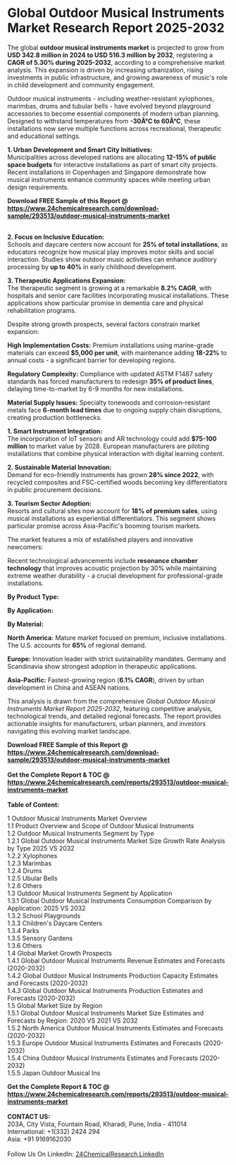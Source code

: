 <h1>Global Outdoor Musical Instruments Market Research Report 2025-2032</h1><p>The global <strong>outdoor musical instruments market</strong> is projected to grow from <strong>USD 342.8 million in 2024 to USD 516.3 million by 2032</strong>, registering a <strong>CAGR of 5.30% during 2025-2032</strong>, according to a comprehensive market analysis. This expansion is driven by increasing urbanization, rising investments in public infrastructure, and growing awareness of music's role in child development and community engagement.</p><p>Outdoor musical instruments - including weather-resistant xylophones, marimbas, drums and tubular bells - have evolved beyond playground accessories to become essential components of modern urban planning. Designed to withstand temperatures from <strong>-30Â°C to 60Â°C</strong>, these installations now serve multiple functions across recreational, therapeutic and educational settings.</p><p><strong>1. Urban Development and Smart City Initiatives:</strong><br>
Municipalities across developed nations are allocating <strong>12-15% of public space budgets</strong> for interactive installations as part of smart city projects. Recent installations in Copenhagen and Singapore demonstrate how musical instruments enhance community spaces while meeting urban design requirements.</p><div><b>Download FREE Sample of this Report @ 
            <a href="https://www.24chemicalresearch.com/download-sample/293513/outdoor-musical-instruments-market">
            https://www.24chemicalresearch.com/download-sample/293513/outdoor-musical-instruments-market</a></b></div><br><p><strong>2. Focus on Inclusive Education:</strong><br>
Schools and daycare centers now account for <strong>25% of total installations</strong>, as educators recognize how musical play improves motor skills and social interaction. Studies show outdoor music activities can enhance auditory processing by <strong>up to 40%</strong> in early childhood development.</p><p><strong>3. Therapeutic Applications Expansion:</strong><br>
The therapeutic segment is growing at a remarkable <strong>8.2% CAGR</strong>, with hospitals and senior care facilities incorporating musical installations. These applications show particular promise in dementia care and physical rehabilitation programs.</p><p>Despite strong growth prospects, several factors constrain market expansion:</p><p><strong>High Implementation Costs:</strong> Premium installations using marine-grade materials can exceed <strong>$5,000 per unit</strong>, with maintenance adding <strong>18-22%</strong> to annual costs - a significant barrier for developing regions.</p><p><strong>Regulatory Complexity:</strong> Compliance with updated ASTM F1487 safety standards has forced manufacturers to redesign <strong>35% of product lines</strong>, delaying time-to-market by 6-9 months for new installations.</p><p><strong>Material Supply Issues:</strong> Specialty tonewoods and corrosion-resistant metals face <strong>6-month lead times</strong> due to ongoing supply chain disruptions, creating production bottlenecks.</p><p><strong>1. Smart Instrument Integration:</strong><br>
The incorporation of IoT sensors and AR technology could add <strong>$75-100 million</strong> to market value by 2028. European manufacturers are piloting installations that combine physical interaction with digital learning content.</p><p><strong>2. Sustainable Material Innovation:</strong><br>
Demand for eco-friendly instruments has grown <strong>28% since 2022</strong>, with recycled composites and FSC-certified woods becoming key differentiators in public procurement decisions.</p><p><strong>3. Tourism Sector Adoption:</strong><br>
Resorts and cultural sites now account for <strong>18% of premium sales</strong>, using musical installations as experiential differentiators. This segment shows particular promise across Asia-Pacific's booming tourism markets.</p><p>The market features a mix of established players and innovative newcomers:</p><p>Recent technological advancements include <strong>resonance chamber technology</strong> that improves acoustic projection by 30% while maintaining extreme weather durability - a crucial development for professional-grade installations.</p><p><strong>By Product Type:</strong></p><p><strong>By Application:</strong></p><p><strong>By Material:</strong></p><p><strong>North America:</strong> Mature market focused on premium, inclusive installations. The U.S. accounts for <strong>65%</strong> of regional demand.</p><p><strong>Europe:</strong> Innovation leader with strict sustainability mandates. Germany and Scandinavia show strongest adoption in therapeutic applications.</p><p><strong>Asia-Pacific:</strong> Fastest-growing region (<strong>6.1% CAGR</strong>), driven by urban development in China and ASEAN nations.</p><p>This analysis is drawn from the comprehensive <em>Global Outdoor Musical Instruments Market Report 2025-2032</em>, featuring competitive analysis, technological trends, and detailed regional forecasts. The report provides actionable insights for manufacturers, urban planners, and investors navigating this evolving market landscape.</p><div><b>Download FREE Sample of this Report @ 
            <a href="https://www.24chemicalresearch.com/download-sample/293513/outdoor-musical-instruments-market">
            https://www.24chemicalresearch.com/download-sample/293513/outdoor-musical-instruments-market</a></b></div><br><div><b>Get the Complete Report & TOC @ 
            <a href="https://www.24chemicalresearch.com/reports/293513/outdoor-musical-instruments-market">
            https://www.24chemicalresearch.com/reports/293513/outdoor-musical-instruments-market</a></b></div><br>
            <b>Table of Content:</b><p>1 Outdoor Musical Instruments Market Overview<br />
    1.1 Product Overview and Scope of Outdoor Musical Instruments<br />
    1.2 Outdoor Musical Instruments Segment by Type<br />
        1.2.1 Global Outdoor Musical Instruments Market Size Growth Rate Analysis by Type 2025 VS 2032<br />
        1.2.2 Xylophones<br />
        1.2.3 Marimbas<br />
        1.2.4 Drums<br />
        1.2.5 Ubular Bells<br />
        1.2.6 Others<br />
    1.3 Outdoor Musical Instruments Segment by Application<br />
        1.3.1 Global Outdoor Musical Instruments Consumption Comparison by Application: 2025 VS 2032<br />
        1.3.2 School Playgrounds<br />
        1.3.3 Children's Daycare Centers<br />
        1.3.4 Parks<br />
        1.3.5 Sensory Gardens<br />
        1.3.6 Others<br />
    1.4 Global Market Growth Prospects<br />
        1.4.1 Global Outdoor Musical Instruments Revenue Estimates and Forecasts (2020-2032)<br />
        1.4.2 Global Outdoor Musical Instruments Production Capacity Estimates and Forecasts (2020-2032)<br />
        1.4.3 Global Outdoor Musical Instruments Production Estimates and Forecasts (2020-2032)<br />
    1.5 Global Market Size by Region<br />
        1.5.1 Global Outdoor Musical Instruments Market Size Estimates and Forecasts by Region: 2020 VS 2021 VS 2032<br />
        1.5.2 North America Outdoor Musical Instruments Estimates and Forecasts (2020-2032)<br />
        1.5.3 Europe Outdoor Musical Instruments Estimates and Forecasts (2020-2032)<br />
        1.5.4 China Outdoor Musical Instruments Estimates and Forecasts (2020-2032)<br />
        1.5.5 Japan Outdoor Musical Ins</p><div><b>Get the Complete Report & TOC @ 
            <a href="https://www.24chemicalresearch.com/reports/293513/outdoor-musical-instruments-market">
            https://www.24chemicalresearch.com/reports/293513/outdoor-musical-instruments-market</a></b></div><br><b>CONTACT US:</b><br>
            203A, City Vista, Fountain Road, Kharadi, Pune, India - 411014<br>
            International: +1(332) 2424 294<br>
            Asia: +91 9169162030 <br><br>
            Follow Us On LinkedIn: <a href="https://www.linkedin.com/company/24chemicalresearch/">24ChemicalResearch LinkedIn</a>